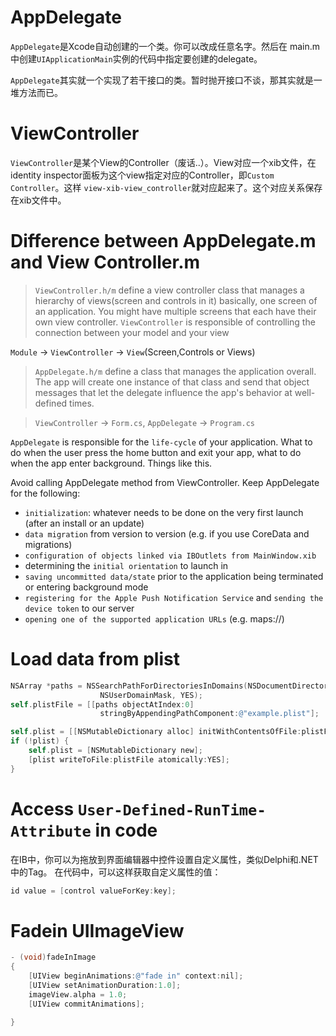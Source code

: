 AppDelegate
===========
`AppDelegate`是Xcode自动创建的一个类。你可以改成任意名字。然后在 main.m中创建`UIApplicationMain`实例的代码中指定要创建的delegate。

`AppDelegate`其实就一个实现了若干接口的类。暂时抛开接口不谈，那其实就是一堆方法而已。


ViewController
==============
`ViewController`是某个View的Controller（废话..）。View对应一个xib文件，在identity inspector面板为这个view指定对应的Controller，即`Custom Controller`。这样 `view-xib-view_controller`就对应起来了。这个对应关系保存在xib文件中。

Difference between AppDelegate.m and View Controller.m
===

> `ViewController.h/m` define a view controller class that manages a hierarchy of views(screen and controls in it)  basically, one screen of an application. You might have multiple screens that each have their own view controller. `ViewController` is responsible of controlling the connection between your model and your view

`Module` -> `ViewController` -> `View`(Screen,Controls or Views)

> `AppDelegate.h/m` define a class that manages the application overall. The app will create one instance of that class and send that object messages that let the delegate influence the app's behavior at well-defined times. 

> `ViewController` -> `Form.cs`, `AppDelegate` -> `Program.cs`

`AppDelegate` is responsible for the `life-cycle` of your application. What to do when the user press the home button and exit your app, what to do when the app enter background. Things like this.

Avoid calling AppDelegate method from ViewController.
Keep AppDelegate for the following:

- `initialization`: whatever needs to be done on the very first launch (after an install or an update)
- `data migration` from version to version (e.g. if you use CoreData and migrations)
- `configuration of objects linked via IBOutlets from MainWindow.xib`
- determining the `initial orientation` to launch in
- `saving uncommitted data/state` prior to the application being terminated or entering background mode
- `registering for the Apple Push Notification Service` and `sending the device token` to our server
- `opening one of the supported application URLs` (e.g. maps://)


Load data from plist
====================

```objective-c
NSArray *paths = NSSearchPathForDirectoriesInDomains(NSDocumentDirectory,
                    NSUserDomainMask, YES); 
self.plistFile = [[paths objectAtIndex:0]
                    stringByAppendingPathComponent:@"example.plist"];

self.plist = [[NSMutableDictionary alloc] initWithContentsOfFile:plistFile];
if (!plist) {
    self.plist = [NSMutableDictionary new];
    [plist writeToFile:plistFile atomically:YES];
}
````

Access `User-Defined-RunTime-Attribute` in code
====

在IB中，你可以为拖放到界面编辑器中控件设置自定义属性，类似Delphi和.NET中的Tag。
在代码中，可以这样获取自定义属性的值：

```objective-c
id value = [control valueForKey:key];
```

Fadein UIImageView
===

```objective-c
- (void)fadeInImage 
{
    [UIView beginAnimations:@"fade in" context:nil];
    [UIView setAnimationDuration:1.0];
    imageView.alpha = 1.0;
    [UIView commitAnimations];

}
```
